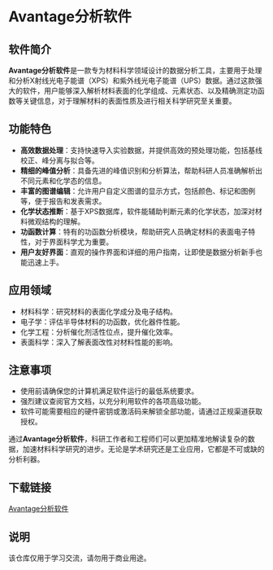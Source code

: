 # Avantage分析软件

## 软件简介

**Avantage分析软件**是一款专为材料科学领域设计的数据分析工具，主要用于处理和分析X射线光电子能谱（XPS）和紫外线光电子能谱（UPS）数据。通过这款强大的软件，用户能够深入解析材料表面的化学组成、元素状态、以及精确测定功函数等关键信息，对于理解材料的表面性质及进行相关科学研究至关重要。

## 功能特色

- **高效数据处理**：支持快速导入实验数据，并提供高效的预处理功能，包括基线校正、峰分离与拟合等。
- **精细的峰值分析**：具备先进的峰值识别和分析算法，帮助科研人员准确解析出不同元素和化学态的信息。
- **丰富的图谱编辑**：允许用户自定义图谱的显示方式，包括颜色、标记和图例等，便于报告和发表需求。
- **化学状态推断**：基于XPS数据库，软件能辅助判断元素的化学状态，加深对材料微观结构的理解。
- **功函数计算**：特有的功函数分析模块，帮助研究人员确定材料的表面电子特性，对于界面科学尤为重要。
- **用户友好界面**：直观的操作界面和详细的用户指南，让即使是数据分析新手也能迅速上手。

## 应用领域

- 材料科学：研究材料的表面化学成分及电子结构。
- 电子学：评估半导体材料的功函数，优化器件性能。
- 化学工程：分析催化剂活性位点，提升催化效率。
- 表面科学：深入了解表面改性对材料性能的影响。

## 注意事项

- 使用前请确保您的计算机满足软件运行的最低系统要求。
- 强烈建议查阅官方文档，以充分利用软件的各项高级功能。
- 软件可能需要相应的硬件密钥或激活码来解锁全部功能，请通过正规渠道获取授权。

通过**Avantage分析软件**，科研工作者和工程师们可以更加精准地解读复杂的数据，加速材料科学研究的进步。无论是学术研究还是工业应用，它都是不可或缺的分析利器。

## 下载链接
[Avantage分析软件](https://pan.quark.cn/s/f052e6e782b9)

## 说明

该仓库仅用于学习交流，请勿用于商业用途。
